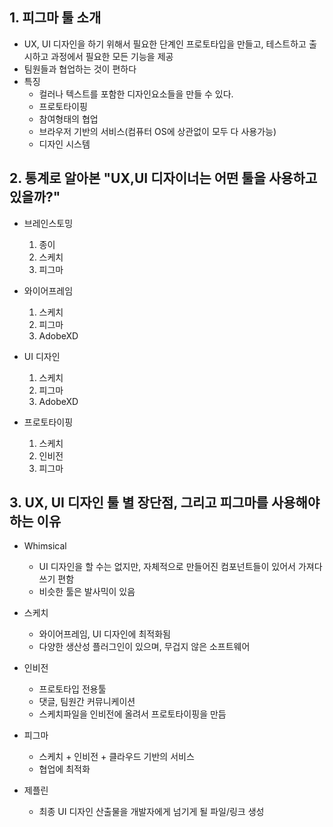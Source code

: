 ## 1. 피그마 툴 소개
* UX, UI 디자인을 하기 위해서 필요한 단계인 프로토타입을 만들고, 테스트하고 출시하고 과정에서 필요한 모든 기능을 제공
* 팀원들과 협업하는 것이 편하다
* 특징
  * 컬러나 텍스트를 포함한 디자인요소들을 만들 수 있다.
  * 프로토타이핑
  * 참여형태의 협업
  * 브라우저 기반의 서비스(컴퓨터 OS에 상관없이 모두 다 사용가능)
  * 디자인 시스템

## 2. 통계로 알아본 "UX,UI 디자이너는 어떤 툴을 사용하고 있을까?"
* 브레인스토밍
  1. 종이
  2. 스케치
  3. 피그마

* 와이어프레임
  1. 스케치
  2. 피그마
  3. AdobeXD

* UI 디자인
  1. 스케치
  2. 피그마
  3. AdobeXD

* 프로토타이핑
  1. 스케치
  2. 인비전
  3. 피그마

## 3. UX, UI 디자인 툴 별 장단점, 그리고 피그마를 사용해야 하는 이유
* Whimsical
  * UI 디자인을 할 수는 없지만, 자체적으로 만들어진 컴포넌트들이 있어서 가져다 쓰기 편함
  * 비슷한 툴은 발사믹이 있음

* 스케치
  * 와이어프레임, UI 디자인에 최적화됨
  * 다양한 생산성 플러그인이 있으며, 무겁지 않은 소프트웨어

* 인비전
  * 프로토타입 전용툴
  * 댓글, 팀원간 커뮤니케이션
  * 스케치파일을 인비전에 올려서 프로토타이핑을 만듬

* 피그마
  * 스케치 + 인비전 + 클라우드 기반의 서비스
  * 협업에 최적화

* 제플린
  * 최종 UI 디자인 산출물을 개발자에게 넘기게 될 파일/링크 생성
